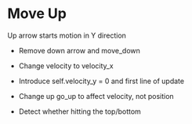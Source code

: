 # Move Up

Up arrow starts motion in Y direction

- Remove down arrow and move_down

- Change velocity to velocity_x

- Introduce self.velocity_y = 0 and first line of update

- Change up go_up to affect velocity, not position

- Detect whether hitting the top/bottom
